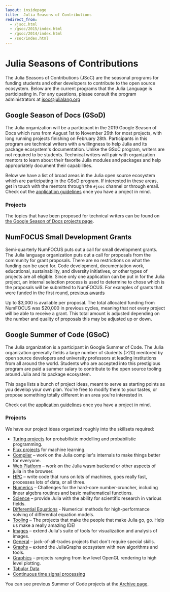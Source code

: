 ```yaml
---
layout: insidepage
title:  Julia Seasons of Contributions
redirect_from:
  - /jsoc.html
  - /gsoc/2015/index.html
  - /gsoc/2014/index.html
  - /soc/index.html
---
```


# Julia Seasons of Contributions

The Julia Seasons of Contributions (JSoC) are the seasonal programs for funding students and other developers to contribute to the open source ecosystem. Below are the current programs that the Julia Language is participating in. For any questions, please consult the program administrators at jsoc@julialang.org

## Google Season of Docs (GSoD)

The Julia organization will be a participant in the 2019 Google Season of Docs which runs from August 1st to November 29th for most projects, with long running projects finishing on February 28th. Participants in this program are technical writers with a willingness to help Julia and its package ecosystem's documentation. Unlike the GSoC program, writers are not required to be students. Technical writers will pair with organization mentors to learn about their favorite Julia modules and packages and help appropriately document their capabilities.

Below we have a list of broad areas in the Julia open source ecosystem which are participating in the GSoD program. If interested in these areas, get in touch with the mentors through the `#jsoc` channel or through email. Check out the [application guidelines](guidelines/) once you have a project in mind.

### Projects

The topics that have been proposed for technical writers can be found on [the Google Season of Docs projects page](gsod/projects.html).

## NumFOCUS Small Development Grants

Semi-quarterly NumFOCUS puts out a call for small development grants. The Julia language organization puts out a call for proposals from the community for grant proposals. There are no restrictions on what the funding can be used for. Code development, documentation work, educational, sustainability, and diversity initiatives, or other types of projects are all eligible. Since only one application can be put in for the Julia project, an internal selection process is used to determine to chose which is the proposals will be submitted to NumFOCUS. For examples of grants that were funded in the first round, [previous awards](https://www.numfocus.org/blog/numfocus-awards-development-grants-to-open-source-projects-spring-2018)

Up to $3,000 is available per proposal. The total allocated funding from NumFOCUS was $20,000 in previous cycles, meaning that not every project will be able to receive a grant. This total amount is adjusted depending on the number and quality of proposals this may be adjusted up or down.

## Google Summer of Code (GSoC)

The Julia organization is a participant in Google Summer of Code. The Julia organization generally fields a large number of students (>20) mentored by open source developers and university professors at leading institutions from all around the world. Students who are accepted into this prestigious program are paid a summer salary to contribute to the open source tooling around Julia and its package ecosystem.

This page lists a bunch of project ideas, meant to serve as starting points as you develop your own plan. You're free to modify them to your tastes, or propose something totally different in an area you're interested in.

Check out the [application guidelines](guidelines/) once you have a project in mind.

### Projects

We have our project ideas organized roughly into the skillsets required:

* [Turing projects](gsoc/turing.html) for probabilistic modelling and probabilistic programming.
* [Flux projects](https://fluxml.ai/gsoc.html) for machine learning.
* [Compiler](gsoc/compiler.html) – work on the Julia compiler's internals to make things better for everyone.
* [Web Platform](gsoc/wasm.html) – work on the Julia wasm backend or other aspects of julia in the browser.
* [HPC](gsoc/hpc.html) – write code that runs on lots of machines, goes really fast, processes lots of data, or all three.
* [Numerics](gsoc/numerics.html) – Challenges for the hard–core number-cruncher, including linear algebra routines and basic mathematical functions.
* [Science](gsoc/science.html) – provide Julia with the ability for scientific research in various fields.
* [Differential Equations](gsoc/diffeq.html) - Numerical methods for high-performance solving of differential equation models.
* [Tooling](gsoc/tooling.html) – The projects that make the people that make Julia go, go. Help us make a really amazing IDE!
* [Images](gsoc/images.html) – extend Julia's suite of tools for visualization and analysis of images.
* [General](gsoc/general.html) – jack-of-all-trades projects that don't require special skills.
* [Graphs](gsoc/graphs.html) – extend the JuliaGraphs ecosystem with new algorithms and tools.
* [Graphics](gsoc/graphics.html) – projects ranging from low level OpenGL rendering to high level plotting.
* [Tabular Data](gsoc/tables.html)
* [Continuous time signal processing](gsoc/kalmanbucy.html)

You can see previous Summer of Code projects at the [Archive page](archive.html).
